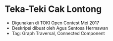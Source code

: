 # Teka-Teki Cak Lontong

- Digunakan di TOKI Open Contest Mei 2017
- Deskripsi dibuat oleh Agus Sentosa Hermawan
- Tag: Graph Traversal, Connected Component